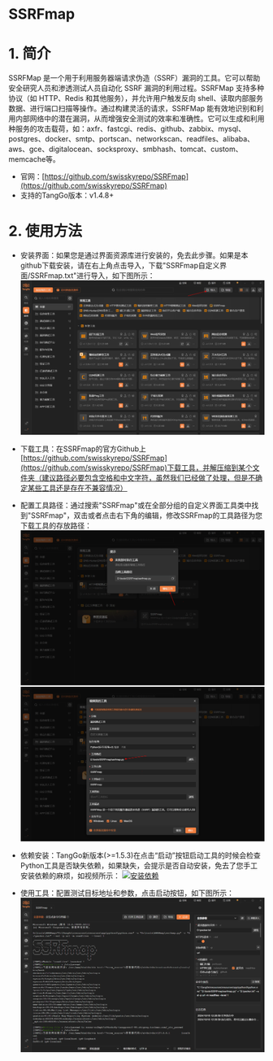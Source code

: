 # SSRFmap

# 1. 简介
SSRFMap 是一个用于利用服务器端请求伪造（SSRF）漏洞的工具。它可以帮助安全研究人员和渗透测试人员自动化 SSRF 漏洞的利用过程。SSRFMap 支持多种协议（如 HTTP、Redis 和其他服务），并允许用户触发反向 shell、读取内部服务数据、进行端口扫描等操作。通过构建灵活的请求，SSRFMap 能有效地识别和利用内部网络中的潜在漏洞，从而增强安全测试的效率和准确性。它可以生成和利用种服务的攻击载荷，如：axfr、fastcgi、redis、github、zabbix、mysql、postgres、docker、smtp、portscan、networkscan、readfiles、alibaba、aws、gce、digitalocean、socksproxy、smbhash、tomcat、custom、memcache等。

- 官网：[https://github.com/swisskyrepo/SSRFmap](https://github.com/swisskyrepo/SSRFmap) 
- 支持的TangGo版本：v1.4.8+

# 2. 使用方法
- 安装界面：如果您是通过界面资源库进行安装的，免去此步骤。如果是本github下载安装，请在右上角点击导入，下载"SSRFmap自定义界面/SSRFmap.txt"进行导入，如下图所示： 
  ![import.png](images/import.png)

- 下载工具：在SSRFmap的官方Github上[https://github.com/swisskyrepo/SSRFmap](https://github.com/swisskyrepo/SSRFmap)下载工具，并解压缩到某个文件夹（建议路径必要包含空格和中文字符，虽然我们已经做了处理，但是不确定某些工具还是存在不兼容情况）

- 配置工具路径：通过搜索"SSRFmap"或在全部分组的自定义界面工具类中找到"SSRFmap"，双击或者点击右下角的编辑，修改SSRFmap的工具路径为您下载工具的存放路径：
  ![1.png](images/1.png) 
  ![2.png](images/2.png) 
- 依赖安装：TangGo新版本(>=1.5.3)在点击“启动”按钮启动工具的时候会检查Python工具是否缺失依赖，如果缺失，会提示是否自动安装，免去了您手工安装依赖的麻烦，如视频所示：
  [![安装依赖]()](https://bizsec-auth.alicdn.com/d946ca083b65cd66/1132b612c08a8619/20241014_0e800f6e73410300_487054347300_182241301045753_published_mp4_264_hd_unlimit_taobao.mp4?auth_key=1729164902-0-0-17dd15043821429058624120b72183a5&biz=video-e7c526b4562fe957&t=212c4b8517291622021923214e1468&t=212c4b8517291622021923214e1468&b=video&p=cloudvideo_http_from_v1_800000012)

- 使用工具：配置测试目标地址和参数，点击启动按钮，如下图所示：
  ![3.png](images/3.png)


